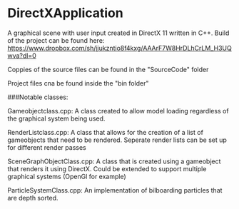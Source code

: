 # DirectXApplication

A graphical scene with user input created in DirectX 11 written in C++.
Build of the project can be found here: https://www.dropbox.com/sh/jjukzntio8f4kxg/AAArF7W8HrDLhCrLM_H3UQwva?dl=0

Coppies of the source files can be found in the "SourceCode" folder

Project files cna be found inside the "bin folder"

###Notable classes:

Gameobjectclass.cpp: A class created to allow model loading regardless of the graphical system being used.

RenderListclass.cpp: A class that allows for the creation of a list of gameobjects that need to be rendered. Seperate render lists can be set up for different render passes

SceneGraphObjectClass.cpp: A class that is created using a gameobject that renders it using DirectX. Could be extended to support multiple graphical systems (OpenGl for example)

ParticleSystemClass.cpp: An implementation of bilboarding particles that are depth sorted.
